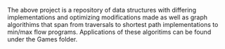 The above project is a repository of data structures with differing implementations and optimizing modifications made as well as graph algorithims that span from traversals to shortest path implementations to min/max flow programs. Applications of these algoritims can be found under the Games folder.
